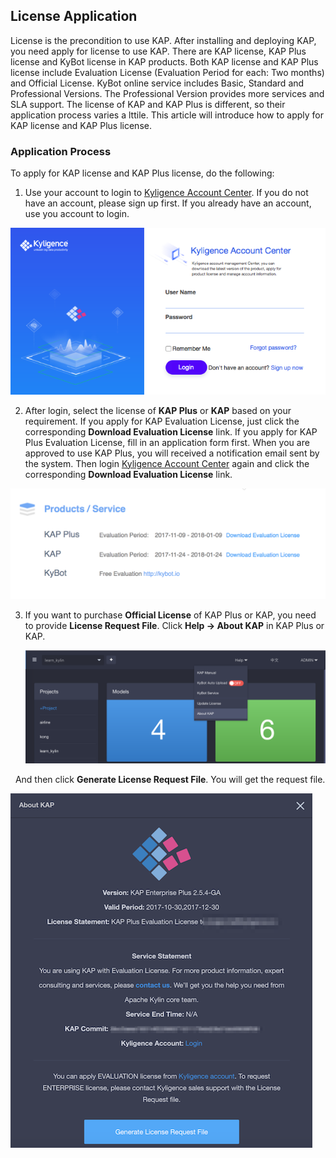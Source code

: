 ## License Application

License is the precondition to use KAP. After installing and deploying KAP, you need apply for license to use KAP. There are KAP license, KAP Plus license and KyBot license in KAP products. Both KAP license and KAP Plus license include Evaluation License (Evaluation Period for each: Two months) and Official License. KyBot online service includes Basic, Standard and Professional Versions. The Professional Version provides more services and SLA support. The license of KAP and KAP Plus is different, so their application process varies a lttile. This article will introduce how to apply for KAP license and KAP Plus license.

### Application Process

To apply for KAP license and KAP Plus license, do the following: 

1. Use your account to login to [Kyligence Account Center](http://account.kyligence.io/). If you do not have an account, please sign up first. If you already have an account, use you account to login.

![Kyligence Account Center](images/license_1.en.png)

2. After login, select the license of **KAP Plus** or **KAP** based on your requirement. If you apply for KAP Evaluation License, just click the corresponding **Download Evaluation License** link. If you apply for KAP Plus Evaluation License, fill in an application form first. When you are approved to use KAP Plus, you will received a notification email sent by the system. Then login  [Kyligence Account Center](http://account.kyligence.io/) again and click the corresponding  **Download Evaluation License** link.

![Evaluation License Application](images/license_2.en.png)

3. If you want to purchase **Official License** of KAP Plus or KAP, you need to provide **License Request File**. Click **Help -> About KAP** in KAP Plus or KAP.   

   ![Official License Application](images/license_3.en.png)

   And then click **Generate License Request File**. You will get the request file.

   ![Request License File](images/license_4.en.png)

